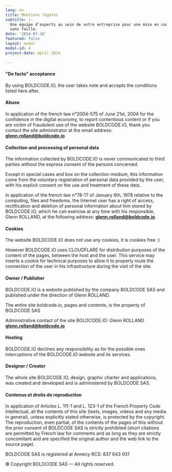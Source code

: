 ```yaml
---
lang: en
title: Mentions légales
subtitle: |-
  Une équipe d'experts au sein de votre entreprise pour une mise en conformité
  sans faille.
date: '2014-07-18'
featured: false
layout: modal
modal-id: 4
project-date: April 2014

---
```


#### "De facto" acceptance

By using BOLDCODE.IO, the user takes note and accepts the
conditions listed here after.

#### Abuse

In application of the french law n°2004-575 of June 21st, 2004 for the
confidence in the digital economy, to report contentious content or if you are
victim of fraudulent use of the website BOLDCODE.IO, thank you contact the site
administrator at the email address: **glenn.rolland@boldcode.io**

#### Collection and processing of personal data

The information collected by BOLDCODE.IO is never communicated
to third parties without the express consent of the persons concerned.

Except in special cases and box on the collection medium, this information
come from the voluntary registration of personal data provided
by the user, with his explicit consent on the use and treatment
of these data.

In application of the french law n°78-17 of January 6th, 1978 relative to the
computing, files and freedoms, the Internet user has a right of access,
rectification and deletion of personal information about him stored by
BOLDCODE.IO, which he can exercise at any time with his responsible, Glenn
ROLLAND, at the following address: **glenn.rolland@boldcode.io**.

#### Cookies

The website BOLDCODE.IO does not use any cookies, it is cookies free :)

However BOLDCODE.IO uses CLOUDFLARE for distribution purposes of the
content of the pages, between the host and the user. This service may inserts a
cookie for technical purposes to allow it to properly route the
connection of the user in his infrastructure during the visit of the site.


#### Owner / Publisher

BOLDCODE.IO is a website published by the company BOLDCODE SAS and published
under the direction of Glenn ROLLAND.

The entire site boldcode.io, pages and contents, is the property of
BOLDCODE SAS

Administrative contact of the site BOLDCODE.IO: Glenn ROLLAND
**glenn.rolland@boldcode.io**

#### Hosting

BOLDCODE.IO declines any responsibility as for the possible ones
interruptions of the BOLDCODE.IO website and its services.

#### Designer / Creator

The whole site BOLDCODE.IO, design, graphic charter and
applications, was created and developed and is administered by BOLDCODE SAS.

#### Contenus et droits de reproduction

In application of Articles L. 111-1 and L. 123-1 of the French Property Code
Intellectual, all the contents of this site (texts, images, videos and
any media in general), unless explicitly stated otherwise, is protected by the
copyright. The reproduction, even partial, of the contents of the pages of this
without the prior consent of BOLDCODE SAS is strictly prohibited (short
citations are permitted by French law for comments and
as long as they are strictly concomitant and are
specified the original author and the web link to the source page).

BOLDCODE SAS is registered at Annecy RCS: 837 643 931

© Copyright BOLDCODE SAS &mdash; All rights reserved.


